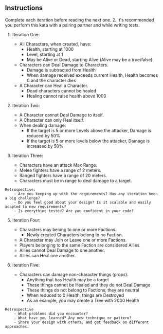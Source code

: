## Instructions
Complete each iteration before reading the next one. 2. It's recommended you perform this kata with a pairing partner and while writing tests.

1. Iteration One:
    - All Characters, when created, have:
        * Health, starting at 1000 
        * Level, starting at 1 
        * May be Alive or Dead, starting Alive (Alive may be a true/false) 
    - Characters can Deal Damage to Characters.
        * Damage is subtracted from Health 
        * When damage received exceeds current Health, Health becomes 0 and the character dies
    - A Character can Heal a Character.
        * Dead characters cannot be healed
        * Healing cannot raise health above 1000

2. Iteration Two:
    - A Character cannot Deal Damage to itself.
    - A Character can only Heal itself. 
    - When dealing damage:
        * If the target is 5 or more Levels above the attacker, Damage is reduced by 50% 
        * If the target is 5 or more levels below the attacker, Damage is increased by 50%

3. Iteration Three:
    - Characters have an attack Max Range. 
    - Melee fighters have a range of 2 meters. 
    - Ranged fighters have a range of 20 meters. 
    - Characters must be in range to deal damage to a target.

```
Retrospective:
    - Are you keeping up with the requirements? Has any iteration been a big challenge?
    - Do you feel good about your design? Is it scalable and easily adapted to new requirements? 
    - Is everything tested? Are you confident in your code?
```

5. Iteration Four:
    - Characters may belong to one or more Factions.
        * Newly created Characters belong to no Faction. 
    - A Character may Join or Leave one or more Factions.
    - Players belonging to the same Faction are considered Allies.
    - Allies cannot Deal Damage to one another.
    - Allies can Heal one another.

6. Iteration Five:
    - Characters can damage non-character things (props).
        * Anything that has Health may be a target
        * These things cannot be Healed and they do not Deal Damage
        * These things do not belong to Factions; they are neutral
        * When reduced to 0 Health, things are Destroyed
        * As an example, you may create a Tree with 2000 Health

```
Retrospective 
    - What problems did you encounter? 
    - What have you learned? Any new technique or pattern? 
    - Share your design with others, and get feedback on different approaches.
```